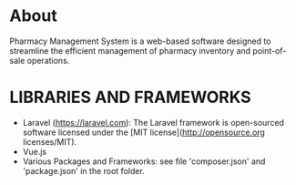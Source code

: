 # About

Pharmacy Management System is a web-based software designed to streamline the efficient management of pharmacy inventory and point-of-sale operations.

# LIBRARIES AND FRAMEWORKS

-   Laravel (https://laravel.com): The Laravel framework is open-sourced software licensed under the [MIT license](http://opensource.org licenses/MIT).
-   Vue.js
-   Various Packages and Frameworks: see file 'composer.json' and 'package.json' in the root folder.
